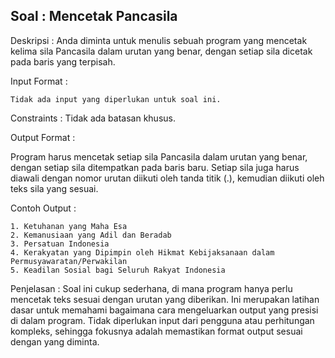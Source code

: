 ## Soal : Mencetak Pancasila

Deskripsi : Anda diminta untuk menulis sebuah program yang mencetak kelima sila Pancasila dalam urutan yang benar, dengan setiap sila dicetak pada baris yang terpisah.

Input Format : 
```
Tidak ada input yang diperlukan untuk soal ini.
```

Constraints : Tidak ada batasan khusus.

Output Format : 

Program harus mencetak setiap sila Pancasila dalam urutan yang benar, dengan setiap sila ditempatkan pada baris baru. Setiap sila juga harus diawali dengan nomor urutan diikuti oleh tanda titik (.), kemudian diikuti oleh teks sila yang sesuai.

Contoh Output :
```
1. Ketuhanan yang Maha Esa
2. Kemanusiaan yang Adil dan Beradab
3. Persatuan Indonesia
4. Kerakyatan yang Dipimpin oleh Hikmat Kebijaksanaan dalam Permusyawaratan/Perwakilan
5. Keadilan Sosial bagi Seluruh Rakyat Indonesia
```

Penjelasan : Soal ini cukup sederhana, di mana program hanya perlu mencetak teks sesuai dengan urutan yang diberikan. Ini merupakan latihan dasar untuk memahami bagaimana cara mengeluarkan output yang presisi di dalam program. Tidak diperlukan input dari pengguna atau perhitungan kompleks, sehingga fokusnya adalah memastikan format output sesuai dengan yang diminta.
